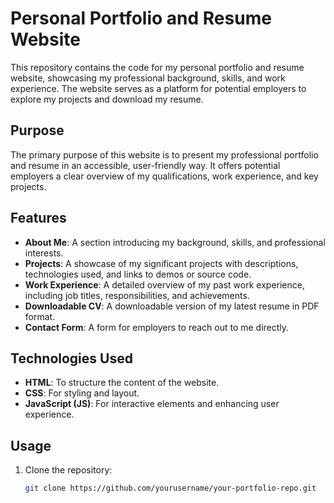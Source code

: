 # Personal Portfolio and Resume Website

This repository contains the code for my personal portfolio and resume website, showcasing my professional background, skills, and work experience. The website serves as a platform for potential employers to explore my projects and download my resume.

## Purpose

The primary purpose of this website is to present my professional portfolio and resume in an accessible, user-friendly way. It offers potential employers a clear overview of my qualifications, work experience, and key projects.

## Features

- **About Me**: A section introducing my background, skills, and professional interests.
- **Projects**: A showcase of my significant projects with descriptions, technologies used, and links to demos or source code.
- **Work Experience**: A detailed overview of my past work experience, including job titles, responsibilities, and achievements.
- **Downloadable CV**: A downloadable version of my latest resume in PDF format.
- **Contact Form**: A form for employers to reach out to me directly.

## Technologies Used

- **HTML**: To structure the content of the website.
- **CSS**: For styling and layout.
- **JavaScript (JS)**: For interactive elements and enhancing user experience.

## Usage

1. Clone the repository:
   ```bash
   git clone https://github.com/yourusername/your-portfolio-repo.git
